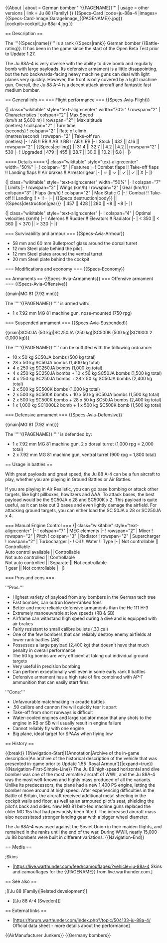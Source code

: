 {{About
| about = German bomber '''{{PAGENAME}}'''
| usage = other versions
| link = Ju 88 (Family)
}}
{{Specs-Card
|code=ju-88a-4
|images={{Specs-Card-Image|GarageImage_{{PAGENAME}}.jpg}}
|cockpit=cockpit_ju-88a-4.jpg
}}

== Description ==

<!-- ''In the description, the first part should be about the history of and the creation and combat usage of the aircraft, as well as its key features. In the second part, tell the reader about the aircraft in the game. Insert a screenshot of the vehicle, so that if the novice player does not remember the vehicle by name, he will immediately understand what kind of vehicle the article is talking about.'' -->

The '''{{Specs|name}}''' is a rank {{Specs|rank}} German bomber {{Battle-rating}}. It has been in the game since the start of the Open Beta Test prior to Update 1.27.

The Ju 88A-4 is very diverse with the ability to dive bomb and regularly bomb with large payloads. Its defensive armament is a little disappointing, but the two backwards-facing heavy machine guns can deal with light planes very quickly. However, the front is only covered by a light machine gun. Overall, the Ju 88 A-4 is a decent attack aircraft and fantastic fast medium bomber.

== General info ==
=== Flight performance ===
{{Specs-Avia-Flight}}

<!-- ''Describe how the aircraft behaves in the air. Speed, manoeuvrability, acceleration and allowable loads - these are the most important characteristics of the vehicle.'' -->

{| class="wikitable" style="text-align:center" width="70%"
! rowspan="2" | Characteristics
! colspan="2" | Max Speed<br>(km/h at 5,600 m)
! rowspan="2" | Max altitude<br>(metres)
! colspan="2" | Turn time<br>(seconds)
! colspan="2" | Rate of climb<br>(metres/second)
! rowspan="2" | Take-off run<br>(metres)
|-
! AB !! RB !! AB !! RB !! AB !! RB
|-
! Stock
| 432 || 416 || rowspan="2" | {{Specs|ceiling}} || 31.4 || 32.7 || 4.2 || 4.2 || rowspan="2" | 530
|-
! Upgraded
| 479 || 455 || 28.7 || 30.0 || 10.2 || 6.8
|-
|}

==== Details ====
{| class="wikitable" style="text-align:center" width="50%"
|-
! colspan="5" | Features
|-
! Combat flaps !! Take-off flaps !! Landing flaps !! Air brakes !! Arrestor gear
|-
| ✓ || ✓ || ✓ || ✓ || X <!-- ✓ -->
|-
|}

{| class="wikitable" style="text-align:center" width="50%"
|-
! colspan="7" | Limits
|-
! rowspan="2" | Wings (km/h)
! rowspan="2" | Gear (km/h)
! colspan="3" | Flaps (km/h)
! colspan="2" | Max Static G
|-
! Combat !! Take-off !! Landing !! + !! -
|-
| {{Specs|destruction|body}} || {{Specs|destruction|gear}} || 457 || 428 || 280 || ~8 || ~8
|-
|}

{| class="wikitable" style="text-align:center"
|-
! colspan="4" | Optimal velocities (km/h)
|-
! Ailerons !! Rudder !! Elevators !! Radiator
|-
| < 350 || < 360 || < 370 || > 330
|-
|}

=== Survivability and armour ===
{{Specs-Avia-Armour}}

<!-- ''Examine the survivability of the aircraft. Note how vulnerable the structure is and how secure the pilot is, whether the fuel tanks are armoured, etc. Describe the armour, if there is any, and also mention the vulnerability of other critical aircraft systems.'' -->

- 58 mm and 60 mm Bulletproof glass around the dorsal turret
- 12 mm Steel plate behind the pilot
- 12 mm Steel plates around the ventral turret
- 20 mm Steel plate behind the cockpit

=== Modifications and economy ===
{{Specs-Economy}}

== Armaments ==
{{Specs-Avia-Armaments}}
=== Offensive armament ===
{{Specs-Avia-Offensive}}

<!-- ''Describe the offensive armament of the aircraft, if any. Describe how effective the cannons and machine guns are in a battle, and also what belts or drums are better to use. If there is no offensive weaponry, delete this subsection.'' -->

{{main|MG 81 (7.92 mm)}}

The '''''{{PAGENAME}}''''' is armed with:

- 1 x 7.92 mm MG 81 machine gun, nose-mounted (750 rpg)

=== Suspended armament ===
{{Specs-Avia-Suspended}}

<!-- ''Describe the aircraft's suspended armament: additional cannons under the wings, bombs, rockets and torpedoes. This section is especially important for bombers and attackers. If there is no suspended weaponry remove this subsection.'' -->

{{main|SC50JA (50 kg)|SC250JA (250 kg)|SC500K (500 kg)|SC1000L2 (1,000 kg)}}

The '''''{{PAGENAME}}''''' can be outfitted with the following ordnance:

- 10 x 50 kg SC50JA bombs (500 kg total)
- 28 x 50 kg SC50JA bombs (1,400 kg total)
- 4 x 250 kg SC250JA bombs (1,000 kg total)
- 4 x 250 kg SC250JA bombs + 10 x 50 kg SC50JA bombs (1,500 kg total)
- 4 x 250 kg SC250JA bombs + 28 x 50 kg SC50JA bombs (2,400 kg total)
- 2 x 500 kg SC500K bombs (1,000 kg total)
- 2 x 500 kg SC500K bombs + 10 x 50 kg SC50JA bombs (1,500 kg total)
- 2 x 500 kg SC500K bombs + 28 x 50 kg SC50JA bombs (2,400 kg total)
- 1 x 1,000 kg SC1000L2 bomb + 1 x 500 kg SC500K bomb (1,500 kg total)

=== Defensive armament ===
{{Specs-Avia-Defensive}}

<!-- ''Defensive armament with turret machine guns or cannons, crewed by gunners. Examine the number of gunners and what belts or drums are better to use. If defensive weaponry is not available, remove this subsection.'' -->

{{main|MG 81 (7.92 mm)}}

The '''''{{PAGENAME}}''''' is defended by:

- 1 x 7.92 mm MG 81 machine gun, 2 x dorsal turret (1,000 rpg = 2,000 total)
- 2 x 7.92 mm MG 81 machine gun, ventral turret (900 rpg = 1,800 total)

== Usage in battles ==

<!-- ''Describe the tactics of playing in the aircraft, the features of using aircraft in a team and advice on tactics. Refrain from creating a "guide" - do not impose a single point of view, but instead, give the reader food for thought. Examine the most dangerous enemies and give recommendations on fighting them. If necessary, note the specifics of the game in different modes (AB, RB, SB).'' -->

With great payloads and great speed, the Ju 88 A-4 can be a fun aircraft to play, whether you are playing in Ground Battles or Air Battles.

If you are playing in Air Realistic, you can go base bombing or attack other targets, like light pillboxes, howitzers and AAA. To attack bases, the best payload would be the SC50JA x 28 and SC500K x 2. This payload is quite useful, as it can take out 3 bases and even lightly damage the airfield. For attacking ground targets, you can either load the SC 50JA x 28 or SC250JA x 4.

=== Manual Engine Control ===
{| class="wikitable" style="text-align:center"
|-
! colspan="7" | MEC elements
|-
! rowspan="2" | Mixer
! rowspan="2" | Pitch
! colspan="3" | Radiator
! rowspan="2" | Supercharger
! rowspan="2" | Turbocharger
|-
! Oil !! Water !! Type
|-
| Not controllable || Controllable<br>Auto control available || Controllable<br>Not auto controlled || Controllable<br>Not auto controlled || Separate || Not controllable<br>1 gear || Not controllable
|-
|}

=== Pros and cons ===

<!-- ''Summarise and briefly evaluate the vehicle in terms of its characteristics and combat effectiveness. Mark its pros and cons in the bulleted list. Try not to use more than 6 points for each of the characteristics. Avoid using categorical definitions such as "bad", "good" and the like - use substitutions with softer forms such as "inadequate" and "effective".'' -->

'''Pros:'''

- Highest variety of payload from any bombers in the German tech tree
- Fast bomber, can outrun lower-ranked foes
- Better and more reliable defensive armaments than the He 111 H-3
- Extremely manoeuvrable at low speeds (RB & SB)
- Airframe can withstand high speed during a dive and is equipped with air brakes
- Fairly resistant to small calibre bullets (.30 cal)
- One of the few bombers that can reliably destroy enemy airfields at lower rank battles (AB)
- Possesses a large payload (2,400 kg) that doesn't have that much penalty in overall performance
- The 50 kg bombs are very efficient at taking out individual ground targets
- Very useful in precision bombing
- Can perform exceptionally well even in some early rank II battles
- Defensive armament has a high rate of fire combined with AP-T ammunition that can easily start fires

'''Cons:'''

- Unfavourable matchmaking in arcade battles
- .50 calibre and cannon fire will quickly tear it apart
- Take-off from short runways is difficult
- Water-cooled engines and large radiator mean that any shots to the engine in RB or SB will usually result in engine failure
- Cannot reliably fly with one engine
- Big plane, ideal target for SPAAs when flying low

== History ==

<!-- ''Describe the history of the creation and combat usage of the aircraft in more detail than in the introduction. If the historical reference turns out to be too long, take it to a separate article, taking a link to the article about the vehicle and adding a block "/History" (example: <nowiki>https://wiki.warthunder.com/(Vehicle-name)/History</nowiki>) and add a link to it here using the <code>main</code> template. Be sure to reference text and sources by using <code><nowiki><ref></ref></nowiki></code>, as well as adding them at the end of the article with <code><nowiki><references /></nowiki></code>. This section may also include the vehicle's dev blog entry (if applicable) and the in-game encyclopedia description (under <code><nowiki>=== In-game description ===</nowiki></code>, also if applicable).'' -->

{{break}}
{{Navigation-Start|{{Annotation|Archive of the in-game description|An archive of the historical description of the vehicle that was presented in-game prior to Update 1.55 'Royal Armour'}}|expand=true}}
{{Navigation-First-Simple-Line}}
The Ju 88 high-speed horizontal and dive bomber was one of the most versatile aircraft of WWII, and the Ju 88A-4 was the most well-known and highly mass produced of all the variants. Unlike its predecessors, the plane had a new 1,400 PS engine, letting the bomber move around at high speed. After experiencing difficulties in the Battle of Britain, the aircraft received additional metal sheeting in the cockpit walls and floor, as well as an armoured pilot's seat, shielding the pilot's back and sides. New MG 81 belt-fed machine guns replaced the older MG 15s that had previously been fitted. The increased aircraft mass also necessitated stronger landing gear with a bigger wheel diameter.

The Ju 88A-4 was used against the Soviet Union in their maiden flights, and remained in the ranks until the end of the war. During WWII, nearly 15,000 Ju 88 bombers were built in different variations.
{{Navigation-End}}

== Media ==

<!-- ''Excellent additions to the article would be video guides, screenshots from the game, and photos.'' -->

;Skins

- [https://live.warthunder.com/feed/camouflages/?vehicle=ju-88a-4 Skins and camouflages for the {{PAGENAME}} from live.warthunder.com.]

== See also ==

<!-- ''Links to the articles on the War Thunder Wiki that you think will be useful for the reader, for example:''
* ''reference to the series of the aircraft;''
* ''links to approximate analogues of other nations and research trees.'' -->

;[[Ju 88 (Family)|Related development]]

- [[Ju 88 A-4 (Sweden)]]

== External links ==

<!--''Paste links to sources and external resources, such as:''
* ''topic on the official game forum;''
* ''other literature.''-->

- [https://forum.warthunder.com/index.php?/topic/504133-ju-88a-4/ Official data sheet - more details about the performance]

{{AirManufacturer Junkers}}
{{Germany bombers}}
